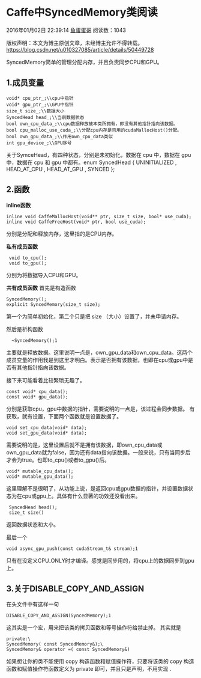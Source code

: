 ﻿# Caffe中SyncedMemory类阅读

2016年01月02日 22:39:14 [鱼蛋蛋哥](https://me.csdn.net/u010327085) 阅读数：1043



 版权声明：本文为博主原创文章，未经博主允许不得转载。	https://blog.csdn.net/u010327085/article/details/50449728

SyncedMemory简单的管理分配内存，并且负责同步CPU和GPU。

## 1.成员变量

```
void* cpu_ptr_;\\cpu中指针
void* gpu_ptr_;\\GPU中指针
size_t size_;\\数据大小
SyncedHead head_;\\当前数据状态
bool own_cpu_data_;\\cpu数据释放被本类所拥有，即没有其他指针指向该数据。
bool cpu_malloc_use_cuda_;\\分配cpu内存是否用的cudaMallocHost()分配。
bool own_gpu_data_;\\作用own_cpu_data类似
int gpu_device_;\\GPU序号
```

关于SymceHead，有四种状态，分别是未初始化，数据在 cpu 中，数据在 gpu 中，数据在 cpu 和 gpu 中都有。enum SyncedHead { UNINITIALIZED , HEAD_AT_CPU , HEAD_AT_GPU , SYNCED };

## 2.函数

**inline函数**

```
inline void CaffeMallocHost(void** ptr, size_t size, bool* use_cuda);
inline void CaffeFreeHost(void* ptr, bool use_cuda);
```

分别是分配和释放内存，这里指的是CPU内存。

**私有成员函数**

```
 void to_cpu();
 void to_gpu();
```

分别为将数据导入CPU和GPU。

**共有成员函数** 
首先是构造函数

```
SyncedMemory();
explicit SyncedMemory(size_t size);
```

第一个为简单初始化，第二个只是把 size （大小）设置了，并未申请内存。

然后是析构函数

```
  ~SyncedMemory();1
```

主要就是释放数据。这里说明一点是，own_gpu_data和own_cpu_data。这两个成员变量的作用我是到这里才明白。表示是否拥有该数据，也即在cpu或gpu中是否有其他指针指向该数据。

接下来可能看着比较繁琐无趣了。

```
const void* cpu_data();
const void* gpu_data();
```

分别是获取cpu，gpu中数据的指针，需要说明的一点是，该过程会同步数据。 
有获取，就有设置，下面两个函数就是设置数据了。

```
void set_cpu_data(void* data);
void set_gpu_data(void* data);
```

需要说明的是，这里设置后就不是拥有该数据，即own_cpu_data或own_gpu_data就为false，因为还有data指向该数据。一般来说，只有当同步后才会为true。也即to_cpu()或者to_gpu()后。

```
void* mutable_cpu_data();
void* mutable_gpu_data();
```

这里理解不是很明了，从功能上说，是返回cpu或gpu数据的指针，并设置数据状态为在cpu或gpu上。具体有什么显著的功效还没看出来。

```
 SyncedHead head();
 size_t size()
```

返回数据状态和大小。

最后一个

```
void async_gpu_push(const cudaStream_t& stream);1
```

只有在没定义CPU_ONLY时才编译。感觉是同步用的，将cpu上的数据同步到gpu上。

## 3.关于DISABLE_COPY_AND_ASSIGN

在头文件中有这样一句

```
DISABLE_COPY_AND_ASSIGN(SyncedMemory);1
```

这其实是一个宏，用来把该类的拷贝函数和等号操作符给禁止掉。 
其实就是

```
private:\
SyncedMemory( const SyncedMemory&);\
SyncedMemory& operator =( const SyncedMemory&)
```

如果想让你的类不能使用 copy 构造函数和赋值操作符，只要将该类的 copy 构造函数和赋值操作符函数定义为 private 即可，并且只是声明，不用实现 .